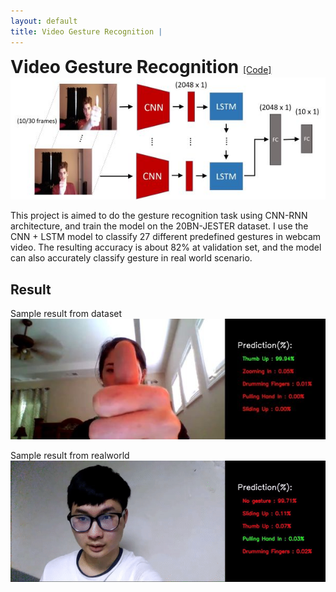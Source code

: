 ```yaml
---
layout: default
title: Video Gesture Recognition | 
---
```

<div>
	<h1 style="display:inline;"> Video Gesture Recognition </h1> 
	<a href="https://github.com/aa10402tw/Gesture-Recognition"> [Code] </a> 
</div>

<img src = "./images/Video-Gesture/model.jpg"  class="projectDetailImg">

This project is aimed to do the gesture recognition task using CNN-RNN architecture, and train the model on the 20BN-JESTER dataset. I use the CNN + LSTM model to classify 27 different predefined gestures in webcam video. The resulting accuracy is about 82% at validation set, and the model can also accurately classify gesture in real world scenario.

## Result
Sample result from dataset
<img src = "./images/Video-Gesture/result1.jpg"  class="projectDetailImg">

Sample result from realworld
<img src = "./images/Video-Gesture/result2.gif"  class="projectDetailImg">





